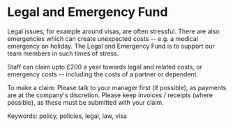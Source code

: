 
# Legal and Emergency Fund

Legal issues, for example around visas, are often stressful. 
There are also emergencies which can create unexpected costs -- e.g. a medical emergency on holiday.
The Legal and Emergency Fund is to support our team members in such times of stress.

Staff can claim upto £200 a year towards legal and related costs, or emergency costs
 -- including the costs of a partner or dependent.

To make a claim: Please talk to your manager first (if possible), as payments are at the company's discretion. Please keep invoices / receipts (where possible), as these must be submitted with your claim.

Keywords: policy, policies, legal, law, visa

